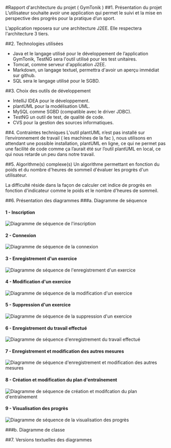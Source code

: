#Rapport d'architecture du projet ( GymTonik )
##1. Présentation du projet
L’utilisateur souhaite avoir une application qui permet le suivi et la mise en perspective des progrès pour la pratique d’un sport.

L’application reposera sur une architecture J2EE.
Elle respectera l'architecture 3 tiers.

##2. Technologies utilisées
* Java et le langage utilisé pour le développement de l’application GymTonik, TestNG sera l'outil utilisé pour les test unitaires.
* Tomcat, comme serveur d'application J2EE.
* Markdown, un langage textuel, permettra d'avoir un aperçu immédiat sur github.
* SQL sera le langage utilisé pour le SGBD.



##3. Choix des outils de développement
* IntelliJ IDEA pour le développement.
* plantUML pour la modélisation UML.
* MySQL comme SGBD (compatible avec le driver JDBC).
* TestNG un outil de test, de qualité de code. 
* CVS pour la gestion des sources informatiques.


##4. Contraintes techniques
L'outil plantUML n’est pas installé sur l’environnement de travail ( les machines de la fac ), nous utilisons en attendant une possible installation, plantUML en ligne, ce qui ne permet pas une facilité de code comme ça l’aurait été sur l’outil plantUML en local, ce qui nous retarde un peu dans notre travail.

##5. Algorithme(s) complexe(s)
Un algorithme permettant en fonction du poids et du nombre d'heures de sommeil d'évaluer les progrès d'un utilisateur. 

La difficulté réside dans la façon de calculer cet indice de progrès en fonction d'indicateur comme le poids et le nombre d'heures de sommeil.

##6. Présentation des diagrammes
###a. Diagramme de séquence

#### 1 - Inscription
![Diagramme de séquence de l'inscription](https://github.com/Miage-Paris-Ouest/m120142015-gymtonik/raw/3572e507dfee0199ed3112e18ea06d3d930e99c1/diagrams/images/Inscription.png)

#### 2 - Connexion
![Diagramme de séquence de la connexion](https://github.com/Miage-Paris-Ouest/m120142015-gymtonik/raw/3572e507dfee0199ed3112e18ea06d3d930e99c1/diagrams/images/Connexion.png)

#### 3 - Enregistrement d'un exercice 
![Diagramme de séquence de l'enregistrement d'un exercice](https://github.com/Miage-Paris-Ouest/m120142015-gymtonik/raw/3572e507dfee0199ed3112e18ea06d3d930e99c1/diagrams/images/EnregistrementExercice.png)

#### 4 - Modification d'un exercice 
![Diagramme de séquence de la modification d'un exercice](https://github.com/Miage-Paris-Ouest/m120142015-gymtonik/raw/3572e507dfee0199ed3112e18ea06d3d930e99c1/diagrams/images/ModificationExercice.png)

#### 5 - Suppression d'un exercice 
![Diagramme de séquence de la suppression d'un exercice](https://github.com/Miage-Paris-Ouest/m120142015-gymtonik/raw/3572e507dfee0199ed3112e18ea06d3d930e99c1/diagrams/images/SuppressionExercice.png)

#### 6 - Enregistrement du travail effectué 
![Diagramme de séquence d'enregistrement du travail effectué](https://github.com/Miage-Paris-Ouest/m120142015-gymtonik/raw/3572e507dfee0199ed3112e18ea06d3d930e99c1/diagrams/images/EnregistrementTravailEffectue.png)

#### 7 - Enregistrement et modification des autres mesures 
![Diagramme de séquence d'enregistrement et modification des autres mesures](https://github.com/Miage-Paris-Ouest/m120142015-gymtonik/raw/3572e507dfee0199ed3112e18ea06d3d930e99c1/diagrams/images/EnregistrementAutresMesures.png)

#### 8 - Création et modification du plan d'entraînement 
![Diagramme de séquence de création et modifcation du plan d'entraînement](https://github.com/Miage-Paris-Ouest/m120142015-gymtonik/raw/3572e507dfee0199ed3112e18ea06d3d930e99c1/diagrams/images/CreationPlanEntrainement.png)

#### 9 - Visualisation des progrès 
![Diagramme de séquence de la visualisation des progrès](https://github.com/Miage-Paris-Ouest/m120142015-gymtonik/raw/3572e507dfee0199ed3112e18ea06d3d930e99c1/diagrams/images/VisualisationProgres.png)

###b. Diagramme de classe

##7. Versions textuelles des diagrammes



